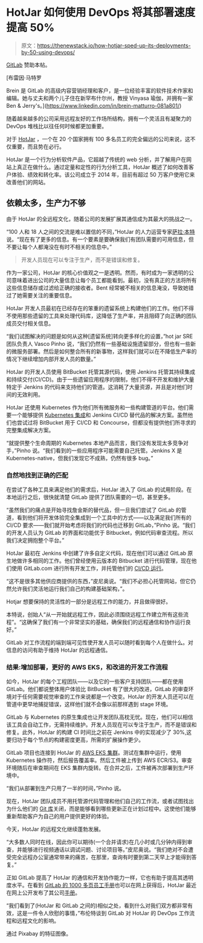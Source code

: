 # HotJar 如何使用 DevOps 将其部署速度提高 50%

> 原文：<https://thenewstack.io/how-hotjar-sped-up-its-deployments-by-50-using-devops/>

[GitLab](https://about.gitlab.com/) 赞助本帖。

 [布雷因·马特罗

Brein 是 GitLab 的高级内容营销经理和客户，是一位经验丰富的软件技术作家和编辑。她与丈夫和两个儿子住在新罕布什尔州，教授 Vinyasa 瑜伽，并拥有一家 Ben & Jerry's。](https://www.linkedin.com/in/brein-matturro-081a801/) 

随着越来越多的公司采用远程友好的工作场所结构，拥有一个灵活且有凝聚力的 DevOps 堆栈比以往任何时候都更加重要。

对于 [HotJar](https://www.hotjar.com/) ，一个在 20 个国家拥有 100 多名员工的完全偏远的公司来说，这不仅重要，而且势在必行。

HotJar 是一个行为分析软件产品，它超越了传统的 web 分析，并了解用户在网站上真正在做什么。通过定量和定性的行为分析工具，HotJar 概述了如何改善客户体验、绩效和转化率。该公司成立于 2014 年，目前有超过 50 万客户使用它来改善他们的网站。

## 依赖太多，生产力不够

由于 HotJar 的全远程文化，随着公司的发展扩展其通信成为其最大的挑战之一。

“100 人和 18 人之间的交流是难以置信的不同，”HotJar 的人力运营专家[萨拉·本特](https://www.linkedin.com/in/sara-bent/)说。“现在有了更多的信息。有一个要素是要确保我们有团队需要的可用信息，但不要让每个人都淹没在有时不相关的信息中。”

> 开发人员现在可以专注于生产，而不是错误和修复。

作为一家公司，HotJar 的核心价值观之一是透明。然而，有时成为一家透明的公司意味着进出公司的大量信息让每个员工都能看到。最初，没有真正的方法将所有这些信息储存或过滤给正确的接收者。Bent 经常被不相关的信息淹没，导致她错过了她需要关注的重要信息。

HotJar 开发人员最初在已经存在的笨重的遗留系统上构建他们的工作。他们不得不使用那些遗留的工具来处理代码库，这降低了生产率，并且阻碍了向正确的团队成员交付相关信息。

“我们试图解决的问题是如何从这种[遗留系统]转向更多样化的设置，”hot jar SRE 团队负责人 Vasco Pinho 说，“我们仍然有一些基础设施遗留部分，但也有一些新的微服务部署。然后是如何整合所有的新事物，这样我们就可以在不降低生产率的情况下继续增加内部开发人员的数量。”

HotJar 的开发人员使用 BitBucket 托管其源代码，使用 Jenkins 托管其持续集成和持续交付(CI/CD)。由于一些遗留应用程序的限制，他们不得不开发和维护大量特定于 Jenkins 的代码来支持他们的管道。这消耗了大量资源，并且是对他们时间的无效利用。

HotJar 还使用 Kubernetes 作为他们所有微服务和一些构建管道的平台。他们需要一个能够提供 [Kubernetes 集成](https://about.gitlab.com/solutions/kubernetes/)和 Jenkins CI/CD 替代品的解决方案。虽然他们也尝试过将 BitBucket 用于 CI/CD 和 Concourse，但都没有提供他们所寻求的完整集成解决方案。

“就提供整个生命周期的 Kubernetes 本地产品而言，我们没有发现太多竞争对手，”Pinho 说。“我们看到的一些应用程序可能需要自己托管。Jenkins X 是 Kubernetes-native，但我们发现它不成熟，仍然有很多 bug。”

### 自然地找到正确的匹配

在尝试了各种工具来满足他们的需求后，HotJar 进入了 GitLab 的试用阶段。在本地运行之后，很快就清楚 GitLab 提供了团队需要的一切，甚至更多。

“虽然我们的痛点是开始寻找詹金斯的替代品，但一旦我们尝试了 GitLab 的管道，看到他们将开发体验完全集成到一个工具中的方式——以及满足我们所有的 CI/CD 要求——我们就开始考虑将我们的代码也迁移到 GitLab，”Pinho 说。“我们的开发人员认为 GitLab 的界面和功能优于 Bitbucket，例如代码审查流程。所以我们决定拥抱整个平台。”

HotJar 最初在 Jenkins 中创建了许多自定义代码，现在他们可以通过 GitLab 原生地做许多相同的工作。他们曾经使用云版本的 Bitbucket 进行代码管理，现在他们使用 GitLab.com 进行所有开发工作，并托管他们的 [CI/CD 运行](https://about.gitlab.com/stages-devops-lifecycle/continuous-integration/)。

“这不是很多其他供应商提供的东西，”皮尼奥说。“我们不必担心托管网站，但它仍然允许我们灵活地运行我们自己的构建基础架构，”。

Hotjar 想要保持的灵活性的一部分是远程工作的能力，并且做得很好。

本特说，创始人“从一开始就远程工作，因此必须围绕远程工作建立所有这些流程”。“这确保了我们有一个非常坚实的基础，确保我们的远程通信和协作运行良好。”

GitLab 对工作流程的端到端可见性使开发人员可以随时看到每个人在做什么。对信息的访问有助于维持 HotJar 的远程通信。

### 结果:增加部署，更好的 AWS EKS，和改进的开发工作流程

如今，HotJar 的每个工程团队——以及它的一些客户支持团队——都在使用 GitLab。他们都说整体用户体验比 BitBucket 有了很大的改进，GitLab 的审查环境对于任何需要视觉审查的工作来说都是一个改变。HotJar 的开发人员还可以在管道中更早地捕捉错误，这样他们就不会像以前那样遇到 stage 环境。

GitLab 与 Kubernetes 的原生集成也让开发团队高枕无忧。现在，他们可以相信该工具会自动工作，无需持续维护。开发人员现在可以专注于生产，而不是错误和修复。此外，HotJar 的构建 CI 时间比之前在 Jenkins 中的实现减少了 30%,这要归功于每个节点的构建密度更高，所需的扩展操作更少。

GitLab 项目也连接到 HotJar 的 [AWS EKS 集群](https://about.gitlab.com/handbook/marketing/product-marketing/technical-marketing/howto/eks-cluster-for-demo.html)。测试在集群中运行，使用 Kubernetes 操作符，然后报告覆盖率。然后工件被上传到 AWS ECR/S3。审查环境随后在审查期间在 EKS 集群内旋转。在合并之后，工件被再次部署到生产环境中。

“我们从部署到生产只用了一半的时间，”Pinho 说。

现在，HotJar 团队成员不用托管源代码管理和他们自己的工作流，或者试图找出为什么他们的 [Git 库](https://about.gitlab.com/blog/2019/10/28/optimize-gitops-workflow/)关闭，而是能够看到哪些更新正在计划过程中。这使他们能够重新帮助客户为自己的用户提供更好的体验。

今天，HotJar 的远程文化继续蓬勃发展。

“大多数人同时在线，因此你可以期待(一个合并请求)在几小时或几分钟内得到审查，并能够进行视频通话以调试问题、讨论项目等。”皮尼奥说。“我们绝对不会遭受完全远程办公室通常带来的痛苦，在那里，查询有时要到第二天早上才能得到答复。”

正如 GitLab 提高了 HotJar 的通信和开发协作能力一样，它也有助于提高其透明度水平。在看到 [GitLab 的 1000 多页员工手册](https://about.gitlab.com/handbook/)也可以在网上获得后，HotJar 最近在网上公开发布了其公司[手册](https://hotjar.atlassian.net/wiki/spaces/REC/pages/269942983/Team+Manual+Public)。

“我们看到了(HotJar 和 GitLab 之间的)相似之处，看到什么对我们双方都非常有效，这是一件令人欣慰的事情，”布伦特谈到 GitLab 对 HotJar 的 DevOps 工作流程和远程文化的影响。

通过 Pixabay 的特征图像。

<svg xmlns:xlink="http://www.w3.org/1999/xlink" viewBox="0 0 68 31" version="1.1"><title>Group</title> <desc>Created with Sketch.</desc></svg>